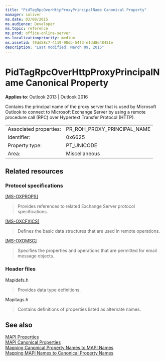 ```yaml
---
title: "PidTagRpcOverHttpProxyPrincipalName Canonical Property" 
manager: soliver
ms.date: 03/09/2015
ms.audience: Developer
ms.topic: reference
ms.prod: office-online-server
ms.localizationpriority: medium
ms.assetid: f9dd58c7-4119-90db-54f3-e1dd8e48451e
description: "Last modified: March 09, 2015"
---
```


# PidTagRpcOverHttpProxyPrincipalName Canonical Property

**Applies to**: Outlook 2013 | Outlook 2016
  
Contains the principal name of the proxy server that is used by Microsoft Outlook to connect to Microsoft Exchange Server by using a remote procedure call (RPC) over Hypertext Transfer Protocol (HTTP).
  
|||
|:-----|:-----|
|Associated properties:  <br/> |PR_ROH_PROXY_PRINCIPAL_NAME  <br/> |
|Identifier:  <br/> |0x6625  <br/> |
|Property type:  <br/> |PT_UNICODE  <br/> |
|Area:  <br/> |Miscellaneous  <br/> |

## Related resources

### Protocol specifications

[[MS-OXPROPS]](https://msdn.microsoft.com/library/f6ab1613-aefe-447d-a49c-18217230b148%28Office.15%29.aspx)
  
> Provides references to related Exchange Server protocol specifications.

[[MS-OXCFXICS]](https://msdn.microsoft.com/library/b9752f3d-d50d-44b8-9e6b-608a117c8532%28Office.15%29.aspx)
  
> Defines the basic data structures that are used in remote operations.

[[MS-OXOMSG]](https://msdn.microsoft.com/library/daa9120f-f325-4afb-a738-28f91049ab3c%28Office.15%29.aspx)
  
> Specifies the properties and operations that are permitted for email message objects.

### Header files

Mapidefs.h
  
> Provides data type definitions.

Mapitags.h
  
> Contains definitions of properties listed as alternate names.

## See also

[MAPI Properties](mapi-properties.md)  
[MAPI Canonical Properties](mapi-canonical-properties.md)  
[Mapping Canonical Property Names to MAPI Names](mapping-canonical-property-names-to-mapi-names.md)  
[Mapping MAPI Names to Canonical Property Names](mapping-mapi-names-to-canonical-property-names.md)
